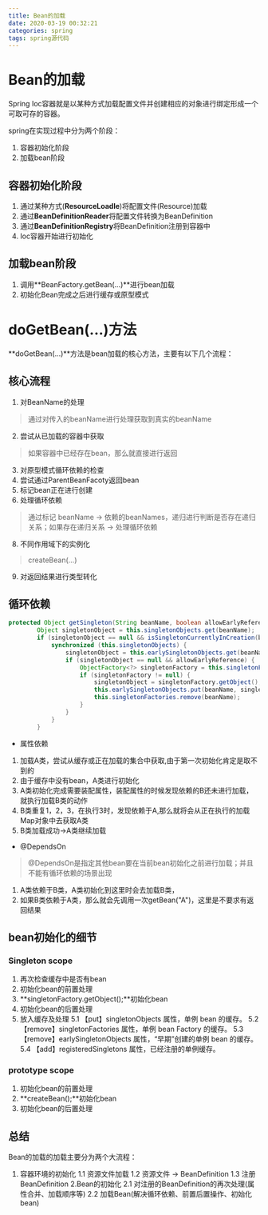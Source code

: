 ```yaml
---
title: Bean的加载
date: 2020-03-19 00:32:21
categories: spring
tags: spring源代码
---
```


# Bean的加载

Spring Ioc容器就是以某种方式加载配置文件并创建相应的对象进行绑定形成一个可取可存的容器。

spring在实现过程中分为两个阶段：
1. 容器初始化阶段
2. 加载bean阶段

## 容器初始化阶段
1. 通过某种方式(**ResourceLoadle**)将配置文件(Resource)加载
2. 通过**BeanDefinitionReader**将配置文件转换为BeanDefinition
3. 通过**BeanDefinitionRegistry**将BeanDefinition注册到容器中
4. Ioc容器开始进行初始化

## 加载bean阶段
1. 调用**BeanFactory.getBean(...)**进行bean加载
2. 初始化Bean完成之后进行缓存或原型模式


# doGetBean(...)方法
**doGetBean(...)**方法是bean加载的核心方法，主要有以下几个流程：

## 核心流程
1. 对BeanName的处理
> 通过对传入的beanName进行处理获取到真实的beanName
2. 尝试从已加载的容器中获取
> 如果容器中已经存在bean，那么就直接进行返回
3. 对原型模式循环依赖的检查
4. 尝试通过ParentBeanFacoty返回bean
6. 标记bean正在进行创建
7. 处理循环依赖
> 通过标记 beanName -> 依赖的beanNames，递归进行判断是否存在递归关系；如果存在递归关系 -> 处理循环依赖

8. 不同作用域下的实例化
> createBean(...)
9. 对返回结果进行类型转化

## 循环依赖

```java
protected Object getSingleton(String beanName, boolean allowEarlyReference) {
		Object singletonObject = this.singletonObjects.get(beanName);
		if (singletonObject == null && isSingletonCurrentlyInCreation(beanName)) {
			synchronized (this.singletonObjects) {
				singletonObject = this.earlySingletonObjects.get(beanName);
				if (singletonObject == null && allowEarlyReference) {
					ObjectFactory<?> singletonFactory = this.singletonFactories.get(beanName);
					if (singletonFactory != null) {
						singletonObject = singletonFactory.getObject();
						this.earlySingletonObjects.put(beanName, singletonObject);
						this.singletonFactories.remove(beanName);
					}
				}
			}
		}
```

- 属性依赖
1. 加载A类，尝试从缓存或正在加载的集合中获取,由于第一次初始化肯定是取不到的
2. 由于缓存中没有bean，A类进行初始化
3. A类初始化完成需要装配属性，装配属性的时候发现依赖的B还未进行加载，就执行加载B类的动作
4. B类重复1，2，3，在执行3时，发现依赖于A,那么就将会从正在执行的加载Map对象中去获取A类
5. B类加载成功->A类继续加载


- @DependsOn
> @DependsOn是指定其他bean要在当前bean初始化之前进行加载；并且不能有循环依赖的场景出现
1. A类依赖于B类，A类初始化到这里时会去加载B类，
2. 如果B类依赖于A类，那么就会先调用一次getBean("A")，这里是不要求有返回结果


## bean初始化的细节

### Singleton scope

1. 再次检查缓存中是否有bean
2. 初始化bean的前置处理
3. **singletonFactory.getObject();**初始化bean
4. 初始化bean的后置处理
5. 放入缓存及处理
	5.1 【put】singletonObjects 属性，单例 bean 的缓存。
	5.2 【remove】singletonFactories 属性，单例 bean Factory 的缓存。
	5.3 【remove】earlySingletonObjects 属性，“早期”创建的单例 bean 的缓存。
	5.4 【add】registeredSingletons 属性，已经注册的单例缓存。

### prototype scope
1. 初始化bean的前置处理
2. **createBean();**初始化bean
3. 初始化bean的后置处理

## 总结
 Bean的加载的加载主要分为两个大流程：
 1. 容器环境的初始化
	1.1 资源文件加载
	1.2 资源文件 -> BeanDefinition
	1.3 注册BeanDefinition
 2.Bean的初始化
	2.1 对注册的BeanDefinition的再次处理(属性合并、加载顺序等)
	2.2 加载Bean(解决循环依赖、前置后置操作、初始化bean)






